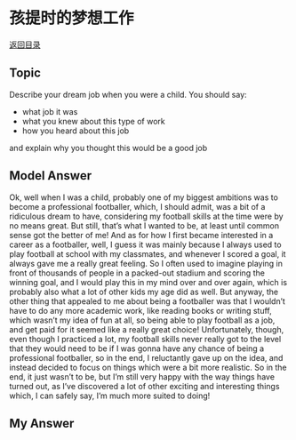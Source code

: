# 孩提时的梦想工作
[返回目录](README.md)
## Topic

Describe your dream job when you were a child. You should say:

- what job it was
- what you knew about this type of work
- how you heard about this job

and explain why you thought this would be a good job

## Model Answer

Ok, well when I was a child, probably one of my biggest ambitions was to become a professional footballer, which, I should admit, was a bit of a ridiculous dream to have, considering my football skills at the time were by no means great. But still, that’s what I wanted to be, at least until common sense got the better of me!
And as for how I first became interested in a career as a footballer, well, I guess it was mainly because I always used to play football at school with my classmates, and whenever I scored a goal, it always gave me a really great feeling. So I often used to imagine playing in front of thousands of people in a packed-out stadium and scoring the winning goal, and I would play this in my mind over and over again, which is probably also what a lot of other kids my age did as well.
But anyway, the other thing that appealed to me about being a footballer was that I wouldn’t have to do any more academic work, like reading books or writing stuff, which wasn’t my idea of fun at all, so being able to play football as a job, and get paid for it seemed like a really great choice!
Unfortunately, though, even though I practiced a lot, my football skills never really got to the level that they would need to be if I was gonna have any chance of being a professional footballer, so in the end, I reluctantly gave up on the idea, and instead decided to focus on things which were a bit more realistic.
So in the end, it just wasn’t to be, but I’m still very happy with the way things have turned out, as I’ve discovered a lot of other exciting and interesting things which, I can safely say, I’m much more suited to doing!


## My Answer

